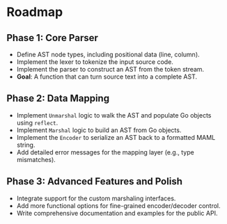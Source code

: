 # Roadmap

## Phase 1: Core Parser

- Define AST node types, including positional data (line, column).
- Implement the lexer to tokenize the input source code.
- Implement the parser to construct an AST from the token stream.
- **Goal**: A function that can turn source text into a complete AST.

## Phase 2: Data Mapping

- Implement `Unmarshal` logic to walk the AST and populate Go objects using `reflect`.
- Implement `Marshal` logic to build an AST from Go objects.
- Implement the `Encoder` to serialize an AST back to a formatted MAML string.
- Add detailed error messages for the mapping layer (e.g., type mismatches).

## Phase 3: Advanced Features and Polish

- Integrate support for the custom marshaling interfaces.
- Add more functional options for fine-grained encoder/decoder control.
- Write comprehensive documentation and examples for the public API.
